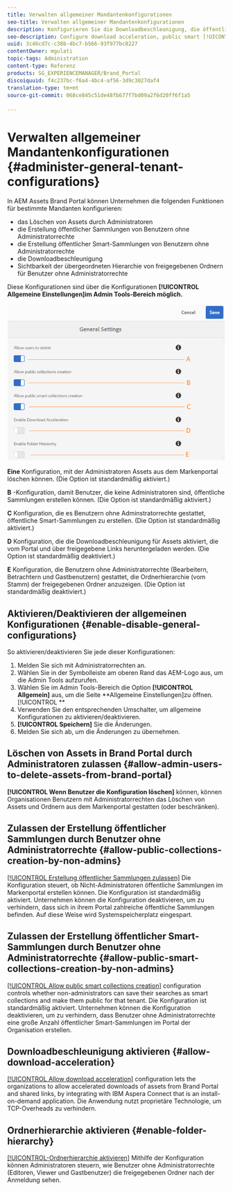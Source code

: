 ```yaml
---
title: Verwalten allgemeiner Mandantenkonfigurationen
seo-title: Verwalten allgemeiner Mandantenkonfigurationen
description: Konfigurieren Sie die Downloadbeschleunigung, die öffentliche intelligente Erstellung der [!UICONTROL-Sammlung], die Erstellung der öffentlichen [!UICONTROL-Sammlung] und ermöglichen Sie Admin-Benutzern das Löschen von Assets für Mieter.
seo-description: Configure download acceleration, public smart [!UICONTROL collection] creation, public [!UICONTROL collection] creation, and enable admin users to delete assets on tenants.
uuid: 3c46cd7c-c38b-4bc7-b566-93f977bc8227
contentOwner: mgulati
topic-tags: Administration
content-type: Referenz
products: SG_EXPERIENCEMANAGER/Brand_Portal
discoiquuid: f4c237bc-f6a4-4bc4-af56-3d9c3027daf4
translation-type: tm+mt
source-git-commit: 068ce845c51de48fb677f7bd09a2f6d20ff6f1a5

---
```



# Verwalten allgemeiner Mandantenkonfigurationen {#administer-general-tenant-configurations}

In AEM Assets Brand Portal können Unternehmen die folgenden Funktionen für bestimmte Mandanten konfigurieren:

* das Löschen von Assets durch Administratoren
* die Erstellung öffentlicher Sammlungen von Benutzern ohne Administratorrechte
* die Erstellung öffentlicher Smart-Sammlungen von Benutzern ohne Administratorrechte
* die Downloadbeschleunigung
* Sichtbarkeit der übergeordneten Hierarchie von freigegebenen Ordnern für Benutzer ohne Administratorrechte

Diese Konfigurationen sind über die Konfigurationen **[!UICONTROL Allgemeine Einstellungen]im Admin Tools-Bereich möglich.**

![](assets/general-configs.png)

**Eine** Konfiguration, mit der Administratoren Assets aus dem Markenportal löschen können. (Die Option ist standardmäßig aktiviert.)

**B** -Konfiguration, damit Benutzer, die keine Administratoren sind, öffentliche Sammlungen erstellen können. (Die Option ist standardmäßig aktiviert.)

**C** Konfiguration, die es Benutzern ohne Adminstratorrechte gestattet, öffentliche Smart-Sammlungen zu erstellen. (Die Option ist standardmäßig aktiviert.)

**D**   Konfiguration, die die Downloadbeschleunigung für Assets aktiviert, die vom Portal und über freigegebene Links heruntergeladen werden. (Die Option ist standardmäßig deaktiviert.)

**E** Konfiguration, die Benutzern ohne Administratorrechte (Bearbeitern, Betrachtern und Gastbenutzern) gestattet, die Ordnerhierarchie (vom Stamm) der freigegebenen Ordner anzuzeigen. (Die Option ist standardmäßig deaktiviert.)

## Aktivieren/Deaktivieren der allgemeinen Konfigurationen {#enable-disable-general-configurations}

So aktivieren/deaktivieren Sie jede dieser Konfigurationen:

1. Melden Sie sich mit Administratorrechten an.
2. Wählen Sie in der Symbolleiste am oberen Rand das AEM-Logo aus, um die Admin Tools aufzurufen.
3. Wählen Sie im Admin Tools-Bereich die Option **[!UICONTROL Allgemein]** aus, um die Seite **Allgemeine Einstellungen]zu öffnen.[!UICONTROL **
4. Verwenden Sie den entsprechenden Umschalter, um allgemeine Konfigurationen zu aktivieren/deaktivieren.
5. **[!UICONTROL Speichern]** Sie die Änderungen.
6. Melden Sie sich ab, um die Änderungen zu übernehmen.

## Löschen von Assets in Brand Portal durch Administratoren zulassen {#allow-admin-users-to-delete-assets-from-brand-portal}

**[!UICONTROL Wenn Benutzer die Konfiguration löschen]** können, können Organisationen Benutzern mit Administratorrechten das Löschen von Assets und Ordnern aus dem Markenportal gestatten (oder beschränken).

## Zulassen der Erstellung öffentlicher Sammlungen durch Benutzer ohne Administratorrechte {#allow-public-collections-creation-by-non-admins}

[[!UICONTROL Erstellung öffentlicher Sammlungen zulassen]](../using/brand-portal-share-collection.md#main-pars-text-1915052376) Die Konfiguration steuert, ob Nicht-Administratoren öffentliche Sammlungen im Markenportal erstellen können. Die Konfiguration ist standardmäßig aktiviert. Unternehmen können die Konfiguration deaktivieren, um zu verhindern, dass sich in ihrem Portal zahlreiche öffentliche Sammlungen befinden. Auf diese Weise wird Systemspeicherplatz eingespart.

## Zulassen der Erstellung öffentlicher Smart-Sammlungen durch Benutzer ohne Administratorrechte {#allow-public-smart-collections-creation-by-non-admins}

[[!UICONTROL Allow public smart collections creation]](../using/brand-portal-searching.md#main-pars-header-500620467) configuration controls whether non-administrators can save their searches as smart collections and make them public for that tenant. Die Konfiguration ist standardmäßig aktiviert. Unternehmen können die Konfiguration deaktivieren, um zu verhindern, dass Benutzer ohne Administratorrechte eine große Anzahl öffentlicher Smart-Sammlungen im Portal der Organisation erstellen.

## Downloadbeschleunigung aktivieren {#allow-download-acceleration}

[[!UICONTROL Allow download acceleration]](../using/accelerated-download.md) configuration lets the organizations to allow accelerated downloads of assets from Brand Portal and shared links, by integrating with IBM Aspera Connect that is an install-on-demand application. Die Anwendung nutzt proprietäre Technologie, um TCP-Overheads zu verhindern.

## Ordnerhierarchie aktivieren {#enable-folder-hierarchy}

[[!UICONTROL-Ordnerhierarchie aktivieren]](../using/brand-portal-sharing-folders.md#non-admin-user-access-to-shared-folders) Mithilfe der Konfiguration können Administratoren steuern, wie Benutzer ohne Administratorrechte (Editoren, Viewer und Gastbenutzer) die freigegebenen Ordner nach der Anmeldung sehen.
